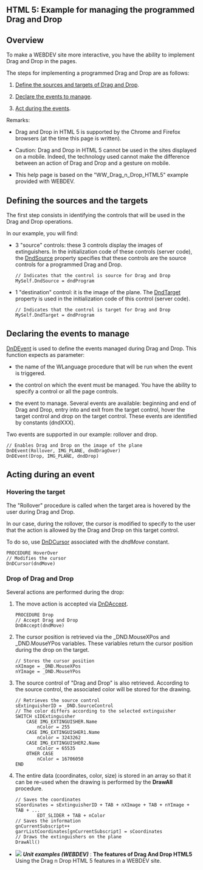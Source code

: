 
## HTML 5: Example for managing the programmed Drag and Drop
			

<a name="NOTE1"></a>
<a name="NOTE1_1"></a>


## Overview
<a name="overview_ELTTEXTE000157"></a>
To make a WEBDEV site more interactive, you have the ability to implement Drag and Drop in the pages.

The steps for implementing a programmed Drag and Drop are as follows: 

1. [Define the sources and targets of Drag and Drop](#NOTE2_1).  

2. [Declare the events to manage](#NOTE3_1). 

3. [Act during the events](#NOTE4_1). 




Remarks: 

- Drag and Drop in HTML 5 is supported by the Chrome and Firefox browsers (at the time this page is written). 

- Caution: Drag and Drop in HTML 5 cannot be used in the sites displayed on a mobile. Indeed, the technology used cannot make the difference between an action of Drag and Drop and a gesture on mobile. 

- This help page is based on the "WW_Drag_n_Drop_HTML5" example provided with WEBDEV. 




<a name="NOTE2"></a>
<a name="NOTE2_1"></a>


## Defining the sources and the targets
<a name="defining_the_sources_and_the_targets_ELTTEXTE000181"></a>
The first step consists in identifying the controls that will be used in the Drag and Drop operations.

In our example, you will find: 

- 3 "source" controls: these 3 controls display the images of extinguishers. In the initialization code of these controls (server code), the [DndSource](../Proprietes/2510014.md) property specifies that these controls are the source controls for a programmed Drag and Drop. 
	
	```wl
	// Indicates that the control is source for Drag and Drop 
	MySelf.DndSource = dndProgram
	```


- 1 "destination" control: it is the image of the plane. The [DndTarget](../Proprietes/2510016.md) property is used in the initialization code of this control (server code). 
	
	```wl
	// Indicates that the control is target for Drag and Drop 
	MySelf.DndTarget = dndProgram
	```





<a name="NOTE3"></a>
<a name="NOTE3_1"></a>


## Declaring the events to manage
<a name="declaring_the_events_manage_ELTTEXTE000205"></a>
[DnDEvent](../WDLang1/3030006.md) is used to define the events managed during Drag and Drop. This function expects as parameter: 

- the name of the WLanguage procedure that will be run when the event is triggered. 

- the control on which the event must be managed. You have the ability to specify a control or all the page controls. 

- the event to manage. Several events are available: beginning and end of Drag and Drop, entry into and exit from the target control, hover the target control and drop on the target control. These events are identified by constants (dndXXX). 




Two events are supported in our example: rollover and drop. 


```wl
// Enables Drag and Drop on the image of the plane 
DnDEvent(Rollover, IMG_PLANE, dndDragOver) 
DnDEvent(Drop, IMG_PLANE, dndDrop)
```


<a name="NOTE4"></a>
<a name="NOTE4_1"></a>


## Acting during an event
<a name="acting_during_event_ELTTEXTE000229"></a>


### Hovering the target
<a name="hovering_the_target_ELTPARAGRAPHE000074"></a>

The "Rollover" procedure is called when the target area is hovered by the user during Drag and Drop. 

In our case, during the rollover, the cursor is modified to specify to the user that the action is allowed by the Drag and Drop on this target control. 

To do so, use [DnDCursor](../WDLang1/3030004.md) associated with the *dndMove* constant. 


```wl
PROCEDURE HoverOver
// Modifies the cursor 
DnDCursor(dndMove)
```



### Drop of Drag and Drop
<a name="drop_drag_and_drop_ELTPARAGRAPHE000088"></a>

Several actions are performed during the drop:  

1. The move action is accepted via [DnDAccept](../WDLang1/3030005.md). 
	
	```wl
	PROCEDURE Drop
	// Accept Drag and Drop 
	DnDAccept(dndMove)
	```


2. The cursor position is retrieved via the _DND.MouseXPos and _DND.MouseYPos variables. 
	These variables return the cursor position during the drop on the target. 
	
	```wl
	// Stores the cursor position
	nXImage = _DND.MouseXPos 
	nYImage = _DND.MouseYPos
	```


3. The source control of "Drag and Drop" is also retrieved. According to the source control, the associated color will be stored for the drawing. 
	
	```wl
	// Retrieves the source control
	sExtinguisherID = _DND.SourceControl
	// The color differs according to the selected extinguisher 
	SWITCH sIDExtinguisher 
		CASE IMG_EXTINGUISHER.Name 
			nColor = 255 
		CASE IMG_EXTINGUISHER1.Name 
			nColor = 3243262 
		CASE IMG_EXTINGUISHER2.Name 
			nColor = 65535 
		OTHER CASE
			nColor = 16706050 
	END
	```


4. The entire data (coordinates, color, size) is stored in an array so that it can be re-used when the drawing is performed by the **DrawAll** procedure.
	
	```wl
	// Saves the coordinates 
	sCoordinates = sExtinguisherID + TAB + nXImage + TAB + nYImage + TAB + ...
			EDT_SLIDER + TAB + nColor
	// Saves the information 
	gnCurrentSubscript++ 
	garrListCoordinates[gnCurrentSubscript] = sCoordinates
	// Draws the extinguishers on the plane 
	DrawAll()
	```






- ![](https://doc.pcsoft.fr/en-US/images/image.awp?langid=3&name=ThefeaturesofDragAndDropHTML5.gif) ***Unit examples (WEBDEV)*** : **The features of Drag And Drop HTML5** <br>Using the Drag n Drop HTML 5 features in a WEBDEV site.


